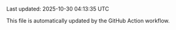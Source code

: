 Last updated: 2025-10-30 04:13:35 UTC

This file is automatically updated by the GitHub Action workflow.
